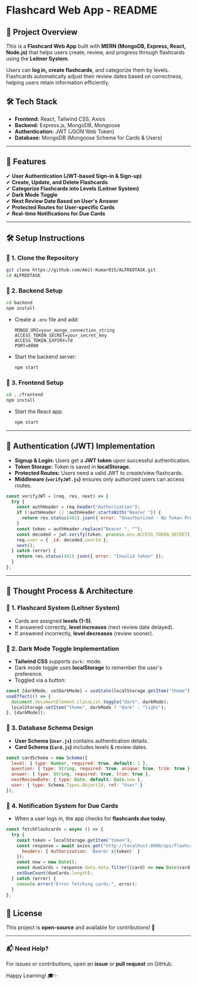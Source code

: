 # **Flashcard Web App - README**

## **📌 Project Overview**
This is a **Flashcard Web App** built with **MERN (MongoDB, Express, React, Node.js)** that helps users create, review, and progress through flashcards using the **Leitner System**. 

Users can **log in, create flashcards**, and categorize them by levels. Flashcards automatically adjust their review dates based on correctness, helping users retain information efficiently.

## **🛠️ Tech Stack**
- **Frontend:** React, Tailwind CSS, Axios
- **Backend:** Express.js, MongoDB, Mongoose
- **Authentication:** JWT (JSON Web Token)
- **Database:** MongoDB (Mongoose Schema for Cards & Users)

---

## **🚀 Features**
✔ **User Authentication (JWT-based Sign-in & Sign-up)**  
✔ **Create, Update, and Delete Flashcards**  
✔ **Categorize Flashcards into Levels (Leitner System)**  
✔ **Dark Mode Toggle**  
✔ **Next Review Date Based on User's Answer**  
✔ **Protected Routes for User-specific Cards**  
✔ **Real-time Notifications for Due Cards**  

---

## **🛠️ Setup Instructions**

### **🔹 1. Clone the Repository**
```sh
git clone https://github.com/Amit-Kumar015/ALFREDTASK.git
cd ALFREDTASK
```

### **🔹 2. Backend Setup**
```sh
cd backend
npm install
```
- Create a `.env` file and add:
  ```env
  MONGO_URI=your_mongo_connection_string
  ACCESS_TOKEN_SECRET=your_secret_key
  ACCESS_TOKEN_EXPIRY=7d
  PORT=8000
  ```
- Start the backend server:
  ```sh
  npm start
  ```

### **🔹 3. Frontend Setup**
```sh
cd ../frontend
npm install
```
- Start the React app:
  ```sh
  npm start
  ```
---

## **🔐 Authentication (JWT) Implementation**
- **Signup & Login:** Users get a **JWT token** upon successful authentication.
- **Token Storage:** Token is saved in **localStorage**.
- **Protected Routes:** Users need a valid JWT to create/view flashcards.
- **Middleware (`verifyJWT.js`)** ensures only authorized users can access routes.

```js
const verifyJWT = (req, res, next) => {
  try {
    const authHeader = req.header("Authorization");
    if (!authHeader || !authHeader.startsWith("Bearer ")) {
      return res.status(401).json({ error: "Unauthorized - No Token Provided" });
    }
    const token = authHeader.replace("Bearer ", "");
    const decoded = jwt.verify(token, process.env.ACCESS_TOKEN_SECRET);
    req.user = { _id: decoded.userId };
    next();
  } catch (error) {
    return res.status(401).json({ error: "Invalid token" });
  }
};
```

---

## **📝 Thought Process & Architecture**

### **🔹 1. Flashcard System (Leitner System)**
- Cards are assigned **levels (1-5)**.
- If answered correctly, **level increases** (next review date delayed).
- If answered incorrectly, **level decreases** (review sooner).

### **🔹 2. Dark Mode Toggle Implementation**
- **Tailwind CSS** supports `dark:` mode.
- Dark mode toggle uses **localStorage** to remember the user's preference.
- Toggled via a button:
```js
const [darkMode, setDarkMode] = useState(localStorage.getItem("theme") === "dark");
useEffect(() => {
  document.documentElement.classList.toggle("dark", darkMode);
  localStorage.setItem("theme", darkMode ? "dark" : "light");
}, [darkMode]);
```

### **🔹 3. Database Schema Design**
- **User Schema (`User.js`)** contains authentication details.
- **Card Schema (`Card.js`)** includes levels & review dates.
```js
const cardSchema = new Schema({
  level: { type: Number, required: true, default: 1 },
  question: { type: String, required: true, unique: true, trim: true },
  answer: { type: String, required: true, trim: true },
  nextReviewDate: { type: Date, default: Date.now },
  user: { type: Schema.Types.ObjectId, ref: "User" }
});
```

### **🔹 4. Notification System for Due Cards**
- When a user logs in, the app checks for **flashcards due today**.
```js
const fetchFlashcards = async () => {
  try {
    const token = localStorage.getItem("token");
    const response = await axios.get("http://localhost:8000/api/flashcards", {
      headers: { Authorization: `Bearer ${token}` }
    });
    const now = new Date();
    const dueCards = response.data.data.filter((card) => new Date(card.nextReviewDate) <= now);
    setDueCount(dueCards.length);
  } catch (error) {
    console.error("Error fetching cards:", error);
  }
};
```

## **📜 License**
This project is **open-source** and available for contributions! 🚀

---

### **📬 Need Help?**
For issues or contributions, open an **issue** or **pull request** on GitHub.

Happy Learning! 🎓✨

